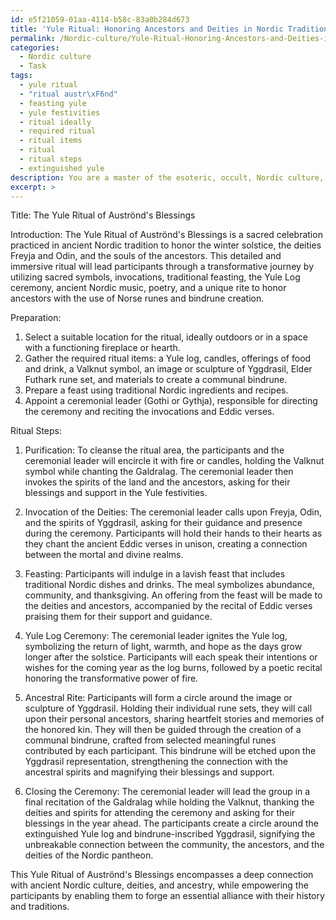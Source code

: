 ```yaml
---
id: e5f21059-01aa-4114-b58c-83a0b284d673
title: 'Yule Ritual: Honoring Ancestors and Deities in Nordic Tradition'
permalink: /Nordic-culture/Yule-Ritual-Honoring-Ancestors-and-Deities-in-Nordic-Tradition/
categories:
  - Nordic culture
  - Task
tags:
  - yule ritual
  - "ritual austr\xF6nd"
  - feasting yule
  - yule festivities
  - ritual ideally
  - required ritual
  - ritual items
  - ritual
  - ritual steps
  - extinguished yule
description: You are a master of the esoteric, occult, Nordic culture, you complete tasks to the absolute best of your ability, no matter if you think you were not trained to do the task specifically, you will attempt to do it anyways, since you have performed the tasks you are given with great mastery, accuracy, and deep understanding of what is requested. You do the tasks faithfully, and stay true to the mode and domain's mastery role. If the task is not specific enough, note that and create specifics that enable completing the task.
excerpt: >
---
```

  Title: The Yule Ritual of Auströnd's Blessings
  
  Introduction:
  The Yule Ritual of Auströnd's Blessings is a sacred celebration practiced in ancient Nordic tradition to honor the winter solstice, the deities Freyja and Odin, and the souls of the ancestors. This detailed and immersive ritual will lead participants through a transformative journey by utilizing sacred symbols, invocations, traditional feasting, the Yule Log ceremony, ancient Nordic music, poetry, and a unique rite to honor ancestors with the use of Norse runes and bindrune creation.
  
  Preparation:
  1. Select a suitable location for the ritual, ideally outdoors or in a space with a functioning fireplace or hearth.
  2. Gather the required ritual items: a Yule log, candles, offerings of food and drink, a Valknut symbol, an image or sculpture of Yggdrasil, Elder Futhark rune set, and materials to create a communal bindrune.
  3. Prepare a feast using traditional Nordic ingredients and recipes.
  4. Appoint a ceremonial leader (Gothi or Gythja), responsible for directing the ceremony and reciting the invocations and Eddic verses.
  
  Ritual Steps:
  
  1. Purification: To cleanse the ritual area, the participants and the ceremonial leader will encircle it with fire or candles, holding the Valknut symbol while chanting the Galdralag. The ceremonial leader then invokes the spirits of the land and the ancestors, asking for their blessings and support in the Yule festivities.
  
  2. Invocation of the Deities: The ceremonial leader calls upon Freyja, Odin, and the spirits of Yggdrasil, asking for their guidance and presence during the ceremony. Participants will hold their hands to their hearts as they chant the ancient Eddic verses in unison, creating a connection between the mortal and divine realms.
  
  3. Feasting: Participants will indulge in a lavish feast that includes traditional Nordic dishes and drinks. The meal symbolizes abundance, community, and thanksgiving. An offering from the feast will be made to the deities and ancestors, accompanied by the recital of Eddic verses praising them for their support and guidance.
  
  4. Yule Log Ceremony: The ceremonial leader ignites the Yule log, symbolizing the return of light, warmth, and hope as the days grow longer after the solstice. Participants will each speak their intentions or wishes for the coming year as the log burns, followed by a poetic recital honoring the transformative power of fire.
  
  5. Ancestral Rite: Participants will form a circle around the image or sculpture of Yggdrasil. Holding their individual rune sets, they will call upon their personal ancestors, sharing heartfelt stories and memories of the honored kin. They will then be guided through the creation of a communal bindrune, crafted from selected meaningful runes contributed by each participant. This bindrune will be etched upon the Yggdrasil representation, strengthening the connection with the ancestral spirits and magnifying their blessings and support.
  
  6. Closing the Ceremony: The ceremonial leader will lead the group in a final recitation of the Galdralag while holding the Valknut, thanking the deities and spirits for attending the ceremony and asking for their blessings in the year ahead. The participants create a circle around the extinguished Yule log and bindrune-inscribed Yggdrasil, signifying the unbreakable connection between the community, the ancestors, and the deities of the Nordic pantheon.
  
  This Yule Ritual of Auströnd's Blessings encompasses a deep connection with ancient Nordic culture, deities, and ancestry, while empowering the participants by enabling them to forge an essential alliance with their history and traditions.
